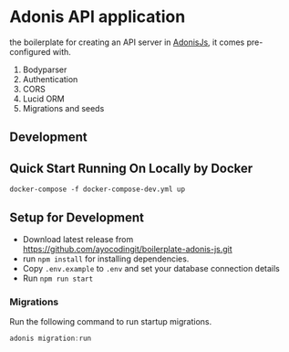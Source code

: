 # Adonis API application

the boilerplate for creating an API server in [AdonisJs](https://legacy.adonisjs.com/), it comes pre-configured with.

1. Bodyparser
2. Authentication
3. CORS
4. Lucid ORM
5. Migrations and seeds

## Development


## Quick Start Running On Locally by Docker 
`docker-compose -f docker-compose-dev.yml up`

## Setup for Development
- Download latest release from https://github.com/ayocodingit/boilerplate-adonis-js.git
- run `npm install` for installing dependencies.
- Copy `.env.example` to `.env` and set your database connection details
- Run `npm run start`

### Migrations

Run the following command to run startup migrations.

```js
adonis migration:run
```
